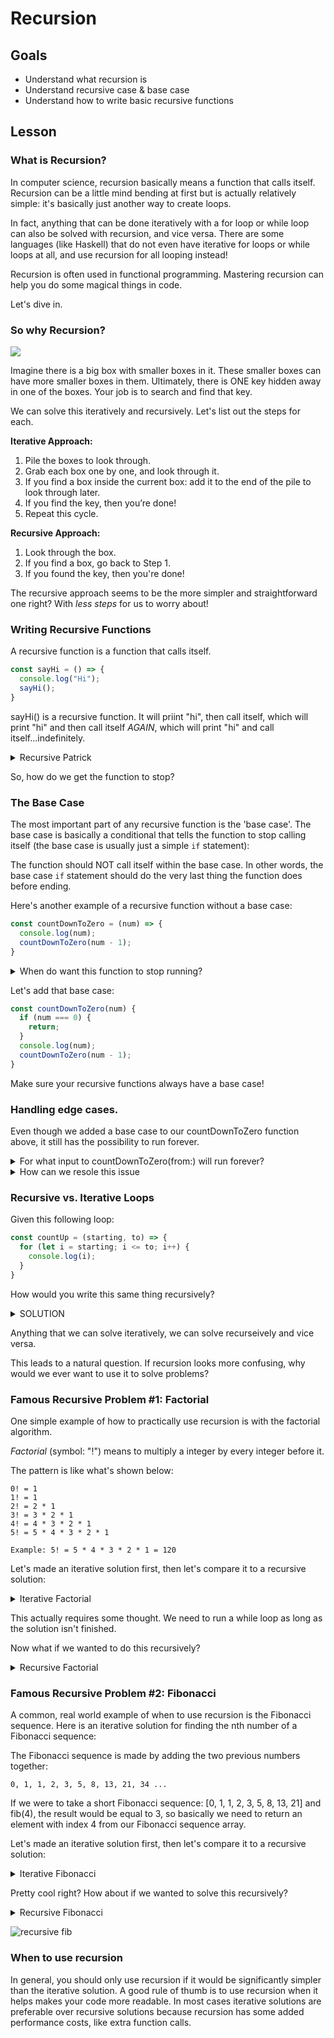 # Recursion

## Goals
* Understand what recursion is
* Understand recursive case & base case
* Understand how to write basic recursive functions

## Lesson

### What is Recursion?

In computer science, recursion basically means a function that calls itself. Recursion can be a little mind bending at first but is actually relatively simple: it's basically just another way to create loops.

In fact, anything that can be done iteratively with a for loop or while loop can also be solved with recursion, and vice versa. There are some languages (like Haskell) that do not even have iterative for loops or while loops at all, and use recursion for all looping instead!

Recursion is often used in functional programming. Mastering recursion can help you do some magical things in code.

Let's dive in.

### So why Recursion?

![](../assets/boxes_in_boxes.jpg)

Imagine there is a big box with smaller boxes in it. These smaller boxes can have more smaller boxes in them. Ultimately, there is ONE key hidden away in one of the boxes. Your job is to search and find that key. 

We can solve this iteratively and recursively. Let's list out the steps for each.

**Iterative Approach:**
1. Pile the boxes to look through.
2. Grab each box one by one, and look through it.
3. If you find a box inside the current box: add it to the end of the pile to look through later.
4. If you find the key, then you’re done!
5. Repeat this cycle.

**Recursive Approach:**
1. Look through the box.
2. If you find a box, go back to Step 1.
3. If you found the key, then you're done!

The recursive approach seems to be the more simpler and straightforward one right? With *less steps* for us to worry about! 

### Writing Recursive Functions

A recursive function is a function that calls itself.

```javascript
const sayHi = () => {
  console.log("Hi");
  sayHi();
}
```

sayHi() is a recursive function. It will priint "hi", then call itself, which will print "hi" and then call itself *AGAIN*, which will print "hi" and call itself...indefinitely. 

<details>
<summary>Recursive Patrick</summary>

![recursive patrick](../assets/patrick_recursive.gif)
</details>

So, how do we get the function to stop?

### The Base Case

The most important part of any recursive function is the 'base case'. The base case is basically a conditional that tells the function to stop calling itself (the base case is usually just a simple `if` statement):

The function should NOT call itself within the base case. In other words, the base case `if` statement should do the very last thing the function does before ending.

Here's another example of a recursive function without a base case:

```javascript
const countDownToZero = (num) => {
  console.log(num);
  countDownToZero(num - 1);
}
```

<details>
<summary> When do want this function to stop running? </summary>
        When num is zero
</details>

Let's add that base case:

```javascript
const countDownToZero(num) {
  if (num === 0) {
    return;
  }
  console.log(num);
  countDownToZero(num - 1);
}
```
Make sure your recursive functions always have a base case!

### Handling edge cases.

Even though we added a base case to our countDownToZero function above, it still has the possibility to run forever.

<details>
<summary> For what input to countDownToZero(from:) will run forever?</summary>
If the input is less than zero.
</details>

<details>
<summary>How can we resole this issue</summary>

```javascript
const countDownToZero = (num) => {
  if (num <= 0) {
    return;
  }
  console.log(num);
  countDownToZero(num - 1);
}
```
</details>

### Recursive vs. Iterative Loops

Given this following loop: 

```javascript
const countUp = (starting, to) => {
  for (let i = starting; i <= to; i++) {
    console.log(i);
  }
}
```

How would you write this same thing recursively?

<details>
<summary>SOLUTION</summary>

```javascript
const countUp = (starting, to) => {
  if (to < starting) {
    return;
  }
  console.log(starting);
  countUp(starting + 1, to);
}
```
</details>

 Anything that we can solve iteratively, we can solve recurseively and vice versa. 

This leads to a natural question.  If recursion looks more confusing, why would we ever want to use it to solve problems?

### Famous Recursive Problem #1: Factorial

One simple example of how to practically use recursion is with the factorial algorithm.

*Factorial* (symbol: "!") means to multiply a integer by every integer before it.


The pattern is like what's shown below:

```
0! = 1
1! = 1
2! = 2 * 1
3! = 3 * 2 * 1
4! = 4 * 3 * 2 * 1
5! = 5 * 4 * 3 * 2 * 1
```
```
Example: 5! = 5 * 4 * 3 * 2 * 1 = 120
```

Let's made an iterative solution first, then let's compare it to a recursive solution:

<details>
<summary>Iterative Factorial</summary>

```javascript
const factorialize = (num) => {
  let result = num;
  if (num === 0 || num === 1) 
    return 1; 
  while (num > 1) { 
    num--;
    result *= num;
  }
  return result;
}
```
</details>

This actually requires some thought. We need to run a while loop as long as the solution isn't finished. 

Now what if we wanted to do this recursively?

<details>
<summary>Recursive Factorial</summary>

```javascript
const factorialize = (num) => {
  if (num < 0) 
    return -1;
  else if (num == 0) 
    return 1;
  else {
    return (num * factorialize(num - 1));
  }
}
```
</details>

### Famous Recursive Problem #2: Fibonacci

A common, real world example of when to use recursion is the Fibonacci sequence. Here is an iterative solution for finding the nth number of a Fibonacci sequence:

The Fibonacci sequence is made by adding the two previous numbers together:

```
0, 1, 1, 2, 3, 5, 8, 13, 21, 34 ...
```

If we were to take a short Fibonacci sequence: [0, 1, 1, 2, 3, 5, 8, 13, 21] and fib(4), the result would be equal to 3, so basically we need to return an element with index 4 from our Fibonacci sequence array.

Let's made an iterative solution first, then let's compare it to a recursive solution:

<details>
<summary>Iterative Fibonacci</summary>

```javascript
const fib = (n) => {
  let arr = [0, 1];
  for (let i = 2; i < n + 1; i++){
    arr.push(arr[i - 2] + arr[i -1]);
  }
  return arr[n]
}
```
</details>

Pretty cool right? How about if we wanted to solve this recursively?

<details>
<summary>Recursive Fibonacci</summary>

```javascript
const fib = (n) => {
  if (n < 2) {
    return n;
  }
  return fib(n - 1) + fib(n - 2);
}
```
</details>

![recursive fib](../assets/fib_rec.png)

### When to use recursion

In general, you should only use recursion if it would be significantly simpler than the iterative solution. A good rule of thumb is to use recursion when it helps makes your code more readable. In most cases iterative solutions are preferable over recursive solutions because recursion has some added performance costs, like extra function calls.












